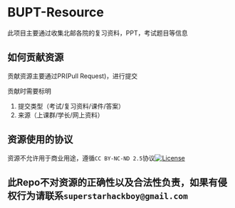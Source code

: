 # BUPT-Resource
此项目主要通过收集北邮各院的复习资料，PPT，考试题目等信息

## 如何贡献资源
贡献资源主要通过PR(Pull Request)，进行提交

贡献时需要标明

1. 提交类型（考试/复习资料/课件/答案）
2. 来源（上课群/学长/网上资料）

## 资源使用的协议
资源不允许用于商业用途，遵循`CC BY-NC-ND 2.5`协议[![License](https://i.creativecommons.org/l/by-nc-sa/4.0/80x15.png)](http://creativecommons.org/licenses/by-nc-sa/4.0/)

## 此Repo不对资源的正确性以及合法性负责，如果有侵权行为请联系`superstarhackboy@gmail.com`
